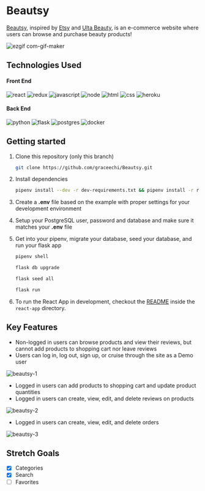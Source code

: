 # Beautsy

[Beautsy](https://aa-beautsy.herokuapp.com/), inspired by <a href="https://www.etsy.com/?utm_source=google&utm_medium=cpc&utm_term=etsy_e&utm_campaign=Search_US_Brand_GGL_ENG_General-Brand_Core_All_Exact&utm_ag=A1&utm_custom1=_k_CjwKCAjw5s6WBhA4EiwACGncZV-Y24o5PLz-rDX-jRBxp05Jjwxo22HkpXD1_ycA25nqkh-aiwll-RoC8ZEQAvD_BwE_k_&utm_content=go_227553629_16342445429_536666953103_aud-459688891435:kwd-1818581752_c_&utm_custom2=227553629&gclid=CjwKCAjw5s6WBhA4EiwACGncZV-Y24o5PLz-rDX-jRBxp05Jjwxo22HkpXD1_ycA25nqkh-aiwll-RoC8ZEQAvD_BwE" target="_blank">Etsy</a> and <a href="https://www.ulta.com/" target="_blank">Ulta Beauty</a>, is an e-commerce website where users can browse and purchase beauty products!

![ezgif com-gif-maker](https://user-images.githubusercontent.com/90019010/179421861-64eadf69-0273-44c4-aeab-214abecf07e4.gif)

## Technologies Used
#### Front End
![react](https://user-images.githubusercontent.com/90019010/179418431-3768ece7-d988-43f1-a22b-4707848ac9d2.svg)
![redux](https://user-images.githubusercontent.com/90019010/179418433-e3ae4f1d-a1dc-4772-84b7-56db8132d01e.svg)
![javascript](https://user-images.githubusercontent.com/90019010/179418437-d00f3585-d6a9-4531-af2f-e5cb321e2780.svg)
![node](https://user-images.githubusercontent.com/90019010/179418558-6d4f59d8-7449-4c32-a30f-5880f91674d7.svg)
![html](https://user-images.githubusercontent.com/90019010/179418445-20d38d75-eae7-4bbf-bed0-5c26ec4aa977.svg)
![css](https://user-images.githubusercontent.com/90019010/179418447-fd17f92e-83e6-4e60-b4d6-602b8300bdc9.svg)
![heroku](https://user-images.githubusercontent.com/90019010/179418448-91d1d47f-1184-440a-bcd0-03f36192f775.svg)

#### Back End
![python](https://user-images.githubusercontent.com/90019010/179418459-28523cdb-5d46-4473-a744-efcf2bb47c8d.svg)
![flask](https://user-images.githubusercontent.com/90019010/179418464-dac29f71-39ae-425b-bbc7-86e6dd29098b.svg)
![postgres](https://user-images.githubusercontent.com/90019010/179418482-fca795c5-b035-43e6-91cb-c136d0c9f6fb.svg)
![docker](https://user-images.githubusercontent.com/90019010/180459609-e8cd6ead-1cd3-4c23-a50c-d44f672212fb.svg)

## Getting started
1. Clone this repository (only this branch)

   ```bash
   git clone https://github.com/graceechi/Beautsy.git
   ```

2. Install dependencies

      ```bash
      pipenv install --dev -r dev-requirements.txt && pipenv install -r requirements.txt
      ```

3. Create a **.env** file based on the example with proper settings for your
   development environment
4. Setup your PostgreSQL user, password and database and make sure it matches your **.env** file

5. Get into your pipenv, migrate your database, seed your database, and run your flask app

   ```bash
   pipenv shell
   ```

   ```bash
   flask db upgrade
   ```

   ```bash
   flask seed all
   ```

   ```bash
   flask run
   ```

6. To run the React App in development, checkout the [README](./react-app/README.md) inside the `react-app` directory.

## Key Features
- Non-logged in users can browse products and view their reviews, but cannot add products to shopping cart nor leave reviews
- Users can log in, log out, sign up, or cruise through the site as a Demo user

![beautsy-1](https://user-images.githubusercontent.com/90019010/179427136-f4d45a6f-6b13-4e44-bf6e-52b27101d485.gif)

- Logged in users can add products to shopping cart and update product quantities
- Logged in users can create, view, edit, and delete reviews on products

![beautsy-2](https://user-images.githubusercontent.com/90019010/179427141-b74d65dd-77d7-470f-b387-8d4c9f4d0551.gif)

- Logged in users can create, view, edit, and delete orders

![beautsy-3](https://user-images.githubusercontent.com/90019010/179427144-2b2834cd-c022-40d7-823b-ca021f8d904d.gif)

## Stretch Goals
- [x] Categories
- [x] Search
- [ ] Favorites
